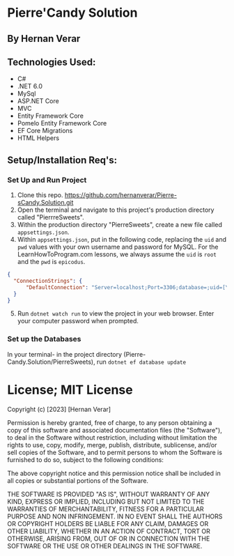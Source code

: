 # Pierre'Candy Solution

## By Hernan Verar

## Technologies Used:
* C#
* .NET 6.0
* MySql
* ASP.NET Core
* MVC
* Entity Framework Core
* Pomelo Entity Framework Core
* EF Core Migrations
* HTML Helpers

## Setup/Installation Req's:

### Set Up and Run Project
1. Clone this repo. https://github.com/hernanverar/Pierre-sCandy.Solution.git
2. Open the terminal and navigate to this project's production directory called "PierrreSweets".
3. Within the production directory "PierreSweets", create a new file called `appsettings.json`.
4. Within `appsettings.json`, put in the following code, replacing the `uid` and `pwd` values with your own username and password for MySQL. For the LearnHowToProgram.com lessons, we always assume the `uid` is `root` and the `pwd` is `epicodus`.

```json
{
  "ConnectionStrings": {
      "DefaultConnection": "Server=localhost;Port=3306;database=;uid=[YOUR SQL USERNAME];pwd=[YOUR SQL PASSWORD];"
  }
}
```
5. Run ```dotnet watch run``` to view the project in your web browser. Enter your computer password when prompted.


### Set up the Databases

In your terminal- in the project directory (Pierre-Candy.Solution/PierreSweets), run ```dotnet ef database update```


# License; MIT License

Copyright (c) [2023] [Hernan Verar]

Permission is hereby granted, free of charge, to any person obtaining a copy of this software and associated documentation files (the "Software"), to deal in the Software without restriction, including without limitation the rights to use, copy, modify, merge, publish, distribute, sublicense, and/or sell copies of the Software, and to permit persons to whom the Software is furnished to do so, subject to the following conditions:

The above copyright notice and this permission notice shall be included in all copies or substantial portions of the Software.

THE SOFTWARE IS PROVIDED "AS IS", WITHOUT WARRANTY OF ANY KIND, EXPRESS OR IMPLIED, INCLUDING BUT NOT LIMITED TO THE WARRANTIES OF MERCHANTABILITY, FITNESS FOR A PARTICULAR PURPOSE AND NON INFRINGEMENT. IN NO EVENT SHALL THE AUTHORS OR COPYRIGHT HOLDERS BE LIABLE FOR ANY CLAIM, DAMAGES OR OTHER LIABILITY, WHETHER IN AN ACTION OF CONTRACT, TORT OR OTHERWISE, ARISING FROM, OUT OF OR IN CONNECTION WITH THE SOFTWARE OR THE USE OR OTHER DEALINGS IN THE SOFTWARE.